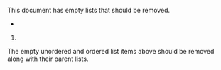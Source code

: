 This document has empty lists that should be removed.

- 

1. 

The empty unordered and ordered list items above should be removed along with their parent lists.